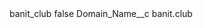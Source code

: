 <?xml version="1.0" encoding="UTF-8"?>
<CustomMetadata xmlns="http://soap.sforce.com/2006/04/metadata" xmlns:xsi="http://www.w3.org/2001/XMLSchema-instance" xmlns:xsd="http://www.w3.org/2001/XMLSchema">
    <label>banit_club</label>
    <protected>false</protected>
    <values>
        <field>Domain_Name__c</field>
        <value xsi:type="xsd:string">banit.club</value>
    </values>
</CustomMetadata>

